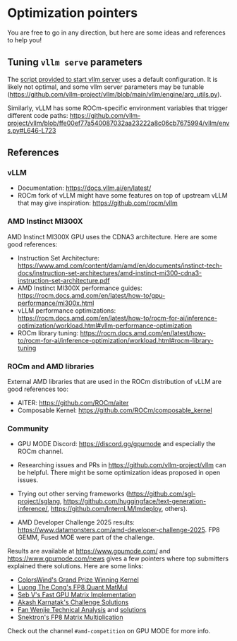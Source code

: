 # Optimization pointers

You are free to go in any direction, but here are some ideas and references to help you!

## Tuning `vllm serve` parameters

The [script provided to start vllm server](https://github.com/danielhua23/ai_sprint_shanghai/blob/main/scripts/1_bench.sh#L30) uses a default configuration. It is likely not optimal, and some vllm server parameters may be tunable (https://github.com/vllm-project/vllm/blob/main/vllm/engine/arg_utils.py).

Similarly, vLLM has some ROCm-specific environment variables that trigger different code paths: https://github.com/vllm-project/vllm/blob/ffe00ef77a540087032aa23222a8c06cb7675994/vllm/envs.py#L646-L723

## References

### vLLM

* Documentation: https://docs.vllm.ai/en/latest/
* ROCm fork of vLLM might have some features on top of upstream vLLM that may give inspiration: https://github.com/rocm/vllm

### AMD Instinct MI300X

AMD Instinct MI300X GPU uses the CDNA3 architecture. Here are some good references:

* Instruction Set Architecture: https://www.amd.com/content/dam/amd/en/documents/instinct-tech-docs/instruction-set-architectures/amd-instinct-mi300-cdna3-instruction-set-architecture.pdf
* AMD Instinct MI300X performance guides: https://rocm.docs.amd.com/en/latest/how-to/gpu-performance/mi300x.html
* vLLM performance optimizations: https://rocm.docs.amd.com/en/latest/how-to/rocm-for-ai/inference-optimization/workload.html#vllm-performance-optimization
* ROCm library tuning: https://rocm.docs.amd.com/en/latest/how-to/rocm-for-ai/inference-optimization/workload.html#rocm-library-tuning

### ROCm and AMD libraries

External AMD libraries that are used in the ROCm distribution of vLLM are good references too:

* AITER: https://github.com/ROCm/aiter
* Composable Kernel: https://github.com/ROCm/composable_kernel

### Community

* GPU MODE Discord: https://discord.gg/gpumode and especially the ROCm channel.
* Researching issues and PRs in https://github.com/vllm-project/vllm can be helpful. There might be some optimization ideas proposed in open issues.
* Trying out other serving frameworks (https://github.com/sgl-project/sglang, https://github.com/huggingface/text-generation-inference/, https://github.com/InternLM/lmdeploy, others).

* AMD Developer Challenge 2025 results: https://www.datamonsters.com/amd-developer-challenge-2025. FP8 GEMM, Fused MOE were part of the challenge.

Results are available at https://www.gpumode.com/ and https://www.gpumode.com/news gives a few pointers where top submitters explained there solutions. Here are some links:
* [ColorsWind's Grand Prize Winning Kernel](https://github.com/ColorsWind/AMD-Developer-Challenge-2025)
* [Luong The Cong's FP8 Quant MatMul](https://github.com/luongthecong123/fp8-quant-matmul)
* [Seb V's Fast GPU Matrix Implementation](https://seb-v.github.io/optimization/update/2025/01/20/Fast-GPU-Matrix-multiplication.html)
* [Akash Karnatak's Challenge Solutions](https://akashkarnatak.github.io/amd-challenge/)
* [Fan Wenjie Technical Analysis](https://www.bilibili.com/read/cv41954307/?opus_fallback=1) and [solutions](https://gitee.com/fanwenjie/reference-kernels/)
* [Snektron's FP8 Matrix Multiplication](https://github.com/Snektron/gpumode-amd-fp8-mm)

Check out the channel `#amd-competition` on GPU MODE for more info.